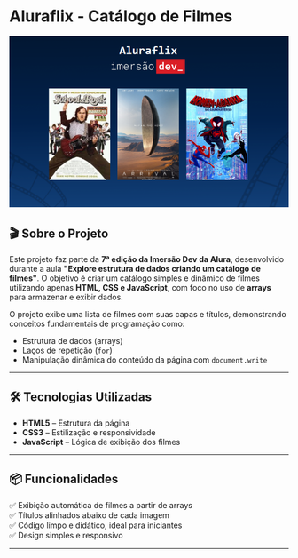 # Aluraflix - Catálogo de Filmes

![Aluraflix - Exemplo de interface](assets/img/image.png)

## 🎬 Sobre o Projeto

Este projeto faz parte da **7ª edição da Imersão Dev da Alura**, desenvolvido durante a aula **"Explore estrutura de dados criando um catálogo de filmes"**. O objetivo é criar um catálogo simples e dinâmico de filmes utilizando apenas **HTML, CSS e JavaScript**, com foco no uso de **arrays** para armazenar e exibir dados.

O projeto exibe uma lista de filmes com suas capas e títulos, demonstrando conceitos fundamentais de programação como:
- Estrutura de dados (arrays)
- Laços de repetição (`for`)
- Manipulação dinâmica do conteúdo da página com `document.write`

---

## 🛠️ Tecnologias Utilizadas

- **HTML5** – Estrutura da página
- **CSS3** – Estilização e responsividade
- **JavaScript** – Lógica de exibição dos filmes

---

## 📦 Funcionalidades

✅ Exibição automática de filmes a partir de arrays  
✅ Títulos alinhados abaixo de cada imagem  
✅ Código limpo e didático, ideal para iniciantes  
✅ Design simples e responsivo

---
